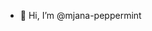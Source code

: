 - 👋 Hi, I’m @mjana-peppermint

<!---
mjana-peppermint/mjana-peppermint is a ✨ special ✨ repository because its `README.md` (this file) appears on your GitHub profile.
You can click the Preview link to take a look at your changes.
--->
